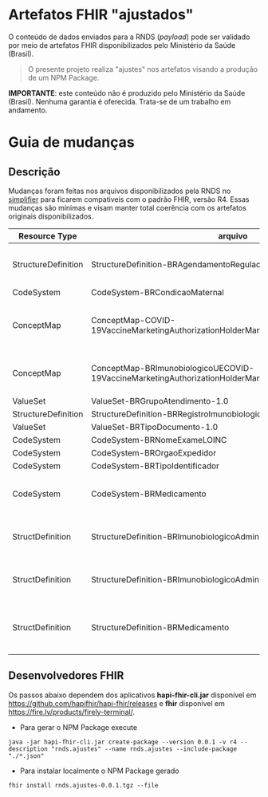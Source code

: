 # Artefatos FHIR "ajustados"

O conteúdo de dados enviados para a RNDS (_payload_) pode
ser validado por meio de artefatos FHIR disponibilizados pelo Ministério da Saúde (Brasil).

> O presente projeto realiza "ajustes" nos artefatos visando a produção de um NPM Package.

**IMPORTANTE**: este conteúdo não é produzido pelo Ministério da Saúde (Brasil). Nenhuma garantia é oferecida. Trata-se de um trabalho em andamento.

# Guia de mudanças

## Descrição

Mudanças foram feitas nos arquivos disponibilizados pela RNDS no [simplifier](https://simplifier.net/RedeNacionaldeDadosemSaude) para ficarem compativeis com o padrão FHIR, versão R4. Essas mudanças são mínimas e visam manter total coerência com os artefatos originais disponibilizados.

| Resource Type       | arquivo                                                                              | ERRO                                                                                                                                                                                                                              | Mudança                                                                                                                                                                                                                                                                                                        |
| ------------------- | ------------------------------------------------------------------------------------ | --------------------------------------------------------------------------------------------------------------------------------------------------------------------------------------------------------------------------------- | -------------------------------------------------------------------------------------------------------------------------------------------------------------------------------------------------------------------------------------------------------------------------------------------------------------- |
| StructureDefinition | StructureDefinition-BRAgendamentoRegulacaoAssistencial                               | Foi vinculado o Value Set http://www.saude.gov.br/fhir/r4/ValueSet/BRStatusAgendamentoRegulacaoAssistencial a variável "status" e esse Value Set não é um subconjunto do Value Set já vinculado a essa variável, do tipo required | Substitui o Value Set http://www.saude.gov.br/fhir/r4/ValueSet/BRStatusAgendamentoRegulacaoAssistencial pelo original http://hl7.org/fhir/ValueSet/appointmentstatus, tendo em vista que o Value Set brasileiro é apenas uma tradução do oficial.                                                              |
| CodeSystem          | CodeSystem-BRCondicaoMaternal                                                        | Tanto a variável "meta.lastUpdate" quanto a variável "date" estão no formato errado                                                                                                                                               | Foi adicionado "Z" ao final do valor das variáveis para indicar o fuso horário.                                                                                                                                                                                                                                 |
| ConceptMap          | ConceptMap-COVID-19VaccineMarketingAuthorizationHolderManufacturerBRImunobiologicoUE | Elemento "id" ultrapassava o limite superior de 64 caracteres                                                                                                                                                                     | Substitui o id COVID-19VaccineMarketingAuthorizationHolderManufacturerBRImunobiologicoUE por cOVID-19VaccineMarketingAuthorizationManufacturerBRImunobiologico, como "id" é um identificador lógico, servindo somente para identifica-lo no servidor local, essa mudança não o afeta.                          |
| ConceptMap          | ConceptMap-BRImunobiologicoUECOVID-19VaccineMarketingAuthorizationHolderManufacturer | Elemento "id" ultrapassava o limite superior de 64 caracteres                                                                                                                                                                     | Substitui o id ImunobiologicoUECOVID-19VaccineMarketingAuthorizationHolderM por ImunobiologicoCOVID-19VaccineMarketingAuthorizationM, como "id" é um identificador lógico, servindo somente para identifica-lo no servidor local, essa mudança não o afeta.                                                    |
| ValueSet            | ValueSet-BRGrupoAtendimento-1.0                                                      | A variável "date" esta no formato errado                                                                                                                                                                                          | Foi adicionado "Z" ao final do valor da variável para indicar o fuso horário.                                                                                                                                                                                                                                  |
| StructureDefinition | StructureDefinition-BRRegistroImunobiologicoAdministradoRotina-1.0                   | A variável "date" esta no formato errado                                                                                                                                                                                          | Foi adicionado "Z" ao final do valor da variável para indicar o fuso horário.                                                                                                                                                                                                                                  |
| ValueSet            | ValueSet-BRTipoDocumento-1.0                                                         | Duplicidade de instâncias desse Value Set                                                                                                                                                                                         | Uma dessas instâncias foi deletada.                                                                                                                                                                                                                                                                            |
| CodeSystem          | CodeSystem-BRNomeExameLOINC                                                          | Duplicidade de instâncias desse Code System                                                                                                                                                                                       | Uma dessas instâncias foi deletada.                                                                                                                                                                                                                                                                            |
| CodeSystem          | CodeSystem-BROrgaoExpedidor                                                          | Códigos duplicados, todos os códigos de um Code System devem ser únicos                                                                                                                                                           | Uma das definições dos códigos foi deleta. Code = CRBM.                                                                                                                                                                                                                                                        |
| CodeSystem          | CodeSystem-BRTipoIdentificador                                                       | Códigos duplicados, todos os códigos de um Code System devem ser únicos                                                                                                                                                           | Uma das definições dos códigos foi deleta. Code = BRACRBM.                                                                                                                                                                                                                                                     |
| CodeSystem          | CodeSystem-BRMedicamento                                                             | Códigos duplicados, todos os códigos de um Code System devem ser únicos                                                                                                                                                           | Uma das definições dos códigos foi deleta. Códigos duplicados: BR0272780U0042, BR0268345U0042, BR0328810U0087, BR0340783U0087, BR0267271U0042, BR0268084U0042, BR0340783U0062, BR0278283U0042, BR0296742, BR0273675, BR0420463, BR0292240, BR0363056U0106 e BR0449186.                                  |
| StructDefinition    | StructureDefinition-BRImunobiologicoAdministrado-2.0                                 | Foi vinculado o Value Set http://www.saude.gov.br/fhir/r4/ValueSet/BREstadoEvento-1.0 a variável "status" e esse Value Set não é um subconjunto do Value Set já vinculado a essa variável, do tipo required                       | Substituição o Value Set http://www.saude.gov.br/fhir/r4/ValueSet/BREstadoEvento-1.0 pelo original http://hl7.org/fhir/ValueSet/immunization-status. O Value Set Brasileiro engloba mais definições do que são restritas pelo conjunto do Value Set original, podendo gerar transtornos futuros.               |
| StructDefinition    | StructureDefinition-BRImunobiologicoAdministradoCampanha-2.0                         | Foi vinculado o Value Set http://www.saude.gov.br/fhir/r4/ValueSet/BREstadoEvento-1.0 a variável "status" e esse Value Set não é um subconjunto do Value Set já vinculado a essa variável, do tipo required                       | Substituição o Value Set http://www.saude.gov.br/fhir/r4/ValueSet/BREstadoEvento-1.0 pelo original http://hl7.org/fhir/ValueSet/immunization-status. O Value Set Brasileiro engloba mais definições do que são restritas pelo conjunto do Value Set original, podendo gerar transtornos futuros.               |
| StructDefinition    | StructureDefinition-BRMedicamento                                                    | Foi vinculado o Value Set http://www.saude.gov.br/fhir/r4/ValueSet/BREstadoSolicitacaoMedicamento-1.0 a variável "status" e esse Value Set não é um subconjunto do Value Set já vinculado a essa variável, do tipo required       | Substituição o Value Set http://www.saude.gov.br/fhir/r4/ValueSet/BREstadoSolicitacaoMedicamento-1.0 pelo original http://hl7.org/fhir/ValueSet/medication-status. O Value Set Brasileiro engloba mais definições do que são restritas pelo conjunto do Value Set original, podendo gerar transtornos futuros. |

## Desenvolvedores FHIR

Os passos abaixo dependem dos aplicativos **hapi-fhir-cli.jar** disponível em https://github.com/hapifhir/hapi-fhir/releases e **fhir** disponível em 
https://fire.ly/products/firely-terminal/.

- Para gerar o NPM Package execute
```
java -jar hapi-fhir-cli.jar create-package --version 0.0.1 -v r4 --description "rnds.ajustes" --name rnds.ajustes --include-package "./*.json"
```

- Para instalar localmente o NPM Package gerado
```
fhir install rnds.ajustes-0.0.1.tgz --file
```
